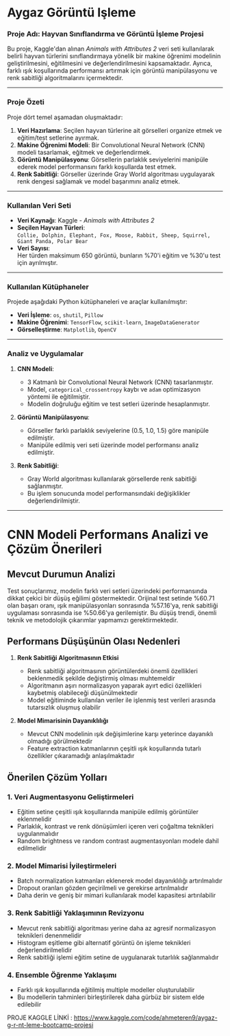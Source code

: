 # Aygaz Görüntü Işleme

### Proje Adı: Hayvan Sınıflandırma ve Görüntü İşleme Projesi

Bu proje, Kaggle'dan alınan *Animals with Attributes 2* veri seti kullanılarak belirli hayvan türlerini sınıflandırmaya yönelik bir makine öğrenimi modelinin geliştirilmesini, eğitilmesini ve değerlendirilmesini kapsamaktadır. Ayrıca, farklı ışık koşullarında performansı artırmak için görüntü manipülasyonu ve renk sabitliği algoritmalarını içermektedir.  

---

### Proje Özeti

Proje dört temel aşamadan oluşmaktadır:  
1. **Veri Hazırlama**: Seçilen hayvan türlerine ait görselleri organize etmek ve eğitim/test setlerine ayırmak.  
2. **Makine Öğrenimi Modeli**: Bir Convolutional Neural Network (CNN) modeli tasarlamak, eğitmek ve değerlendirmek.  
3. **Görüntü Manipülasyonu**: Görsellerin parlaklık seviyelerini manipüle ederek model performansını farklı koşullarda test etmek.  
4. **Renk Sabitliği**: Görseller üzerinde Gray World algoritması uygulayarak renk dengesi sağlamak ve model başarımını analiz etmek.  

---

### Kullanılan Veri Seti

- **Veri Kaynağı**: Kaggle - *Animals with Attributes 2*  
- **Seçilen Hayvan Türleri**:  
  `Collie, Dolphin, Elephant, Fox, Moose, Rabbit, Sheep, Squirrel, Giant Panda, Polar Bear`  
- **Veri Sayısı**:  
  Her türden maksimum 650 görüntü, bunların %70'i eğitim ve %30'u test için ayrılmıştır.  

---

### Kullanılan Kütüphaneler

Projede aşağıdaki Python kütüphaneleri ve araçlar kullanılmıştır:  
- **Veri İşleme**: `os`, `shutil`, `Pillow`  
- **Makine Öğrenimi**: `TensorFlow`, `scikit-learn`, `ImageDataGenerator`  
- **Görselleştirme**: `Matplotlib`, `OpenCV`  

---

### Analiz ve Uygulamalar

1. **CNN Modeli**:  
   - 3 Katmanlı bir Convolutional Neural Network (CNN) tasarlanmıştır.  
   - Model, `categorical_crossentropy` kaybı ve `adam` optimizasyon yöntemi ile eğitilmiştir.  
   - Modelin doğruluğu eğitim ve test setleri üzerinde hesaplanmıştır.  

2. **Görüntü Manipülasyonu**:  
   - Görseller farklı parlaklık seviyelerine (0.5, 1.0, 1.5) göre manipüle edilmiştir.  
   - Manipüle edilmiş veri seti üzerinde model performansı analiz edilmiştir.  

3. **Renk Sabitliği**:  
   - Gray World algoritması kullanılarak görsellerde renk sabitliği sağlanmıştır.  
   - Bu işlem sonucunda model performansındaki değişiklikler değerlendirilmiştir.  

---
# CNN Modeli Performans Analizi ve Çözüm Önerileri

## Mevcut Durumun Analizi

Test sonuçlarımız, modelin farklı veri setleri üzerindeki performansında dikkat çekici bir düşüş eğilimi göstermektedir. Orijinal test setinde %60.71 olan başarı oranı, ışık manipülasyonları sonrasında %57.16'ya, renk sabitliği uygulaması sonrasında ise %50.66'ya gerilemiştir. Bu düşüş trendi, önemli teknik ve metodolojik çıkarımlar yapmamızı gerektirmektedir.

## Performans Düşüşünün Olası Nedenleri

1. **Renk Sabitliği Algoritmasının Etkisi**
   - Renk sabitliği algoritmasının görüntülerdeki önemli özellikleri beklenmedik şekilde değiştirmiş olması muhtemeldir
   - Algoritmanın aşırı normalizasyon yaparak ayırt edici özellikleri kaybetmiş olabileceği düşünülmektedir
   - Model eğitiminde kullanılan veriler ile işlenmiş test verileri arasında tutarsızlık oluşmuş olabilir

2. **Model Mimarisinin Dayanıklılığı**
   - Mevcut CNN modelinin ışık değişimlerine karşı yeterince dayanıklı olmadığı görülmektedir
   - Feature extraction katmanlarının çeşitli ışık koşullarında tutarlı özellikler çıkaramadığı anlaşılmaktadır

## Önerilen Çözüm Yolları

### 1. Veri Augmentasyonu Geliştirmeleri
- Eğitim setine çeşitli ışık koşullarında manipüle edilmiş görüntüler eklenmelidir
- Parlaklık, kontrast ve renk dönüşümleri içeren veri çoğaltma teknikleri uygulanmalıdır
- Random brightness ve random contrast augmentasyonları modele dahil edilmelidir

### 2. Model Mimarisi İyileştirmeleri
- Batch normalization katmanları eklenerek model dayanıklılığı artırılmalıdır
- Dropout oranları gözden geçirilmeli ve gerekirse artırılmalıdır
- Daha derin ve geniş bir mimari kullanılarak model kapasitesi artırılabilir

### 3. Renk Sabitliği Yaklaşımının Revizyonu
- Mevcut renk sabitliği algoritması yerine daha az agresif normalizasyon teknikleri denenmelidir
- Histogram eşitleme gibi alternatif görüntü ön işleme teknikleri değerlendirilmelidir
- Renk sabitliği işlemi eğitim setine de uygulanarak tutarlılık sağlanmalıdır

### 4. Ensemble Öğrenme Yaklaşımı
- Farklı ışık koşullarında eğitilmiş multiple modeller oluşturulabilir
- Bu modellerin tahminleri birleştirilerek daha gürbüz bir sistem elde edilebilir



PROJE KAGGLE LİNKİ : https://www.kaggle.com/code/ahmeteren9/aygaz-g-r-nt-leme-bootcamp-projesi
